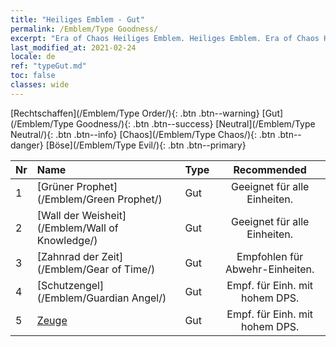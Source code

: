 ```yaml
---
title: "Heiliges Emblem - Gut"
permalink: /Emblem/Type Goodness/
excerpt: "Era of Chaos Heiliges Emblem. Heiliges Emblem. Era of Chaos Heiliges Emblem Gut. Era of Chaos Gut"
last_modified_at: 2021-02-24
locale: de
ref: "typeGut.md"
toc: false
classes: wide
---
```


  [Rechtschaffen](/Emblem/Type Order/){: .btn .btn--warning}   [Gut](/Emblem/Type Goodness/){: .btn .btn--success}   [Neutral](/Emblem/Type Neutral/){: .btn .btn--info}   [Chaos](/Emblem/Type Chaos/){: .btn .btn--danger}   [Böse](/Emblem/Type Evil/){: .btn .btn--primary} 

  |  Nr  |             Name            |    Type    |   Recommended   |
  |:-----|:----------------------------|:-----------|:---------------:|
  | 1 | [Grüner Prophet](/Emblem/Green Prophet/) | Gut | Geeignet für alle Einheiten. | 
  | 2 | [Wall der Weisheit](/Emblem/Wall of Knowledge/) | Gut | Geeignet für alle Einheiten. | 
  | 3 | [Zahnrad der Zeit](/Emblem/Gear of Time/) | Gut | Empfohlen für Abwehr-Einheiten. | 
  | 4 | [Schutzengel](/Emblem/Guardian Angel/) | Gut | Empf. für Einh. mit hohem DPS. | 
  | 5 | [Zeuge](/Emblem/Witness/) | Gut | Empf. für Einh. mit hohem DPS. | 
